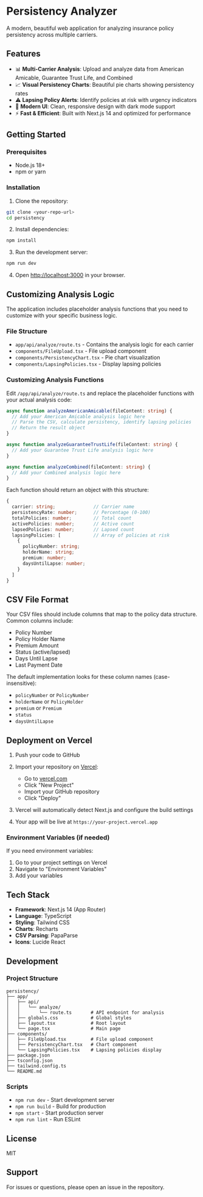 # Persistency Analyzer

A modern, beautiful web application for analyzing insurance policy persistency across multiple carriers.

## Features

- 📊 **Multi-Carrier Analysis**: Upload and analyze data from American Amicable, Guarantee Trust Life, and Combined
- 📈 **Visual Persistency Charts**: Beautiful pie charts showing persistency rates
- ⚠️ **Lapsing Policy Alerts**: Identify policies at risk with urgency indicators
- 🎨 **Modern UI**: Clean, responsive design with dark mode support
- ⚡ **Fast & Efficient**: Built with Next.js 14 and optimized for performance

## Getting Started

### Prerequisites

- Node.js 18+
- npm or yarn

### Installation

1. Clone the repository:
```bash
git clone <your-repo-url>
cd persistency
```

2. Install dependencies:
```bash
npm install
```

3. Run the development server:
```bash
npm run dev
```

4. Open [http://localhost:3000](http://localhost:3000) in your browser.

## Customizing Analysis Logic

The application includes placeholder analysis functions that you need to customize with your specific business logic.

### File Structure

- `app/api/analyze/route.ts` - Contains the analysis logic for each carrier
- `components/FileUpload.tsx` - File upload component
- `components/PersistencyChart.tsx` - Pie chart visualization
- `components/LapsingPolicies.tsx` - Display lapsing policies

### Customizing Analysis Functions

Edit `/app/api/analyze/route.ts` and replace the placeholder functions with your actual analysis code:

```typescript
async function analyzeAmericanAmicable(fileContent: string) {
  // Add your American Amicable analysis logic here
  // Parse the CSV, calculate persistency, identify lapsing policies
  // Return the result object
}

async function analyzeGuaranteeTrustLife(fileContent: string) {
  // Add your Guarantee Trust Life analysis logic here
}

async function analyzeCombined(fileContent: string) {
  // Add your Combined analysis logic here
}
```

Each function should return an object with this structure:

```typescript
{
  carrier: string;              // Carrier name
  persistencyRate: number;      // Percentage (0-100)
  totalPolicies: number;        // Total count
  activePolicies: number;       // Active count
  lapsedPolicies: number;       // Lapsed count
  lapsingPolicies: [            // Array of policies at risk
    {
      policyNumber: string;
      holderName: string;
      premium: number;
      daysUntilLapse: number;
    }
  ]
}
```

## CSV File Format

Your CSV files should include columns that map to the policy data structure. Common columns include:

- Policy Number
- Policy Holder Name
- Premium Amount
- Status (active/lapsed)
- Days Until Lapse
- Last Payment Date

The default implementation looks for these column names (case-insensitive):
- `policyNumber` or `PolicyNumber`
- `holderName` or `PolicyHolder`
- `premium` or `Premium`
- `status`
- `daysUntilLapse`

## Deployment on Vercel

1. Push your code to GitHub

2. Import your repository on [Vercel](https://vercel.com):
   - Go to [vercel.com](https://vercel.com)
   - Click "New Project"
   - Import your GitHub repository
   - Click "Deploy"

3. Vercel will automatically detect Next.js and configure the build settings

4. Your app will be live at `https://your-project.vercel.app`

### Environment Variables (if needed)

If you need environment variables:
1. Go to your project settings on Vercel
2. Navigate to "Environment Variables"
3. Add your variables

## Tech Stack

- **Framework**: Next.js 14 (App Router)
- **Language**: TypeScript
- **Styling**: Tailwind CSS
- **Charts**: Recharts
- **CSV Parsing**: PapaParse
- **Icons**: Lucide React

## Development

### Project Structure

```
persistency/
├── app/
│   ├── api/
│   │   └── analyze/
│   │       └── route.ts       # API endpoint for analysis
│   ├── globals.css            # Global styles
│   ├── layout.tsx             # Root layout
│   └── page.tsx               # Main page
├── components/
│   ├── FileUpload.tsx         # File upload component
│   ├── PersistencyChart.tsx   # Chart component
│   └── LapsingPolicies.tsx    # Lapsing policies display
├── package.json
├── tsconfig.json
├── tailwind.config.ts
└── README.md
```

### Scripts

- `npm run dev` - Start development server
- `npm run build` - Build for production
- `npm start` - Start production server
- `npm run lint` - Run ESLint

## License

MIT

## Support

For issues or questions, please open an issue in the repository.

